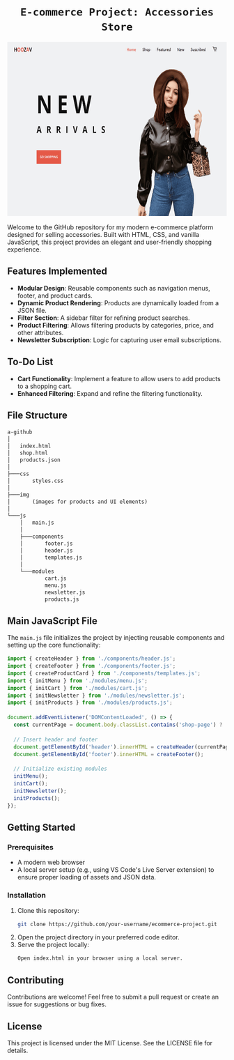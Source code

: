 # <h1 align=center> **`E-commerce Project: Accessories Store`** </h1>

<p align="center">
    <img src="./img/portrait.png"  height=400>
    
</p>

Welcome to the GitHub repository for my modern e-commerce platform designed for selling accessories. Built with HTML, CSS, and vanilla JavaScript, this project provides an elegant and user-friendly shopping experience.

## Features Implemented

- **Modular Design**: Reusable components such as navigation menus, footer, and product cards.
- **Dynamic Product Rendering**: Products are dynamically loaded from a JSON file.
- **Filter Section**: A sidebar filter for refining product searches.
- **Product Filtering**: Allows filtering products by categories, price, and other attributes.
- **Newsletter Subscription**: Logic for capturing user email subscriptions.

## To-Do List

- **Cart Functionality**: Implement a feature to allow users to add products to a shopping cart.
- **Enhanced Filtering**: Expand and refine the filtering functionality.

## File Structure

```
a-github
│
│   index.html
│   shop.html
│   products.json
│
├───css
│       styles.css
│
├───img
│       (images for products and UI elements)
│
└───js
    │   main.js
    │
    ├───components
    │       footer.js
    │       header.js
    │       templates.js
    │
    └───modules
            cart.js
            menu.js
            newsletter.js
            products.js
```

## Main JavaScript File

The `main.js` file initializes the project by injecting reusable components and setting up the core functionality:

```javascript
import { createHeader } from './components/header.js';
import { createFooter } from './components/footer.js';
import { createProductCard } from './components/templates.js';
import { initMenu } from './modules/menu.js';
import { initCart } from './modules/cart.js';
import { initNewsletter } from './modules/newsletter.js';
import { initProducts } from './modules/products.js';

document.addEventListener('DOMContentLoaded', () => {
  const currentPage = document.body.classList.contains('shop-page') ? 'shop' : 'index';  

  // Insert header and footer
  document.getElementById('header').innerHTML = createHeader(currentPage);
  document.getElementById('footer').innerHTML = createFooter();

  // Initialize existing modules
  initMenu();
  initCart();
  initNewsletter();
  initProducts();
});
```

## Getting Started

### Prerequisites

- A modern web browser
- A local server setup (e.g., using VS Code's Live Server extension) to ensure proper loading of assets and JSON data.

### Installation

1. Clone this repository:
   ```bash
   git clone https://github.com/your-username/ecommerce-project.git
   ```
2. Open the project directory in your preferred code editor.
3. Serve the project locally:
   ```bash
   Open index.html in your browser using a local server.
   ```

## Contributing

Contributions are welcome! Feel free to submit a pull request or create an issue for suggestions or bug fixes.

## License

This project is licensed under the MIT License. See the LICENSE file for details.

